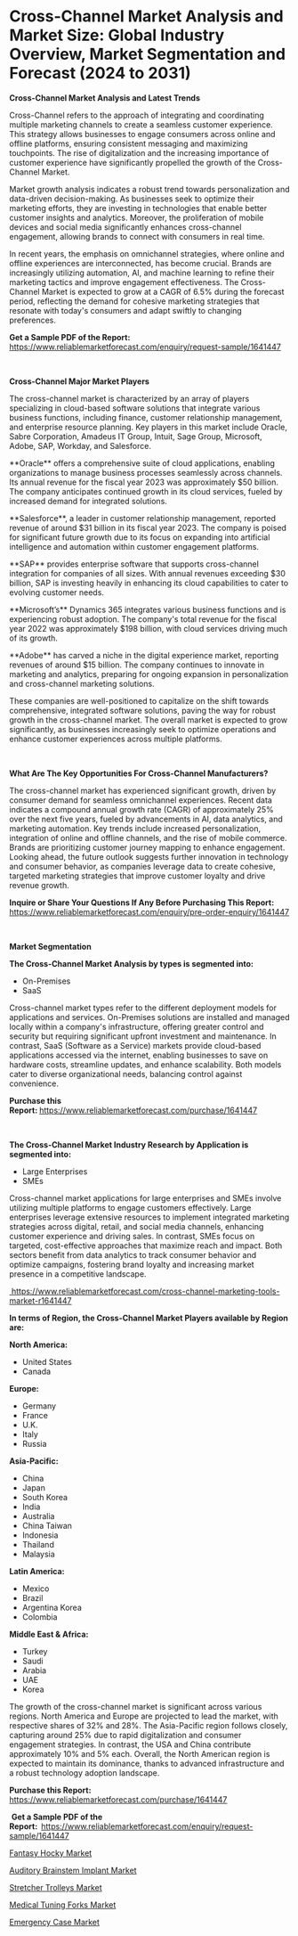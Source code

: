 <p><h1>Cross-Channel Market Analysis and Market Size: Global Industry Overview, Market Segmentation and Forecast (2024 to 2031)</h1></p><p><strong>Cross-Channel Market Analysis and Latest Trends</strong></p>
<p><p>Cross-Channel refers to the approach of integrating and coordinating multiple marketing channels to create a seamless customer experience. This strategy allows businesses to engage consumers across online and offline platforms, ensuring consistent messaging and maximizing touchpoints. The rise of digitalization and the increasing importance of customer experience have significantly propelled the growth of the Cross-Channel Market.</p><p>Market growth analysis indicates a robust trend towards personalization and data-driven decision-making. As businesses seek to optimize their marketing efforts, they are investing in technologies that enable better customer insights and analytics. Moreover, the proliferation of mobile devices and social media significantly enhances cross-channel engagement, allowing brands to connect with consumers in real time.</p><p>In recent years, the emphasis on omnichannel strategies, where online and offline experiences are interconnected, has become crucial. Brands are increasingly utilizing automation, AI, and machine learning to refine their marketing tactics and improve engagement effectiveness. The Cross-Channel Market is expected to grow at a CAGR of 6.5% during the forecast period, reflecting the demand for cohesive marketing strategies that resonate with today's consumers and adapt swiftly to changing preferences.</p></p>
<p><strong>Get a Sample PDF of the Report:&nbsp;</strong> <a href="https://www.reliablemarketforecast.com/enquiry/request-sample/1641447?utm_campaign=1568&utm_medium=2&utm_source=Github&utm_content=ia&utm_term=23102024&utm_id=cross-channel">https://www.reliablemarketforecast.com/enquiry/request-sample/1641447</a></p>
<p>&nbsp;</p>
<p><strong>Cross-Channel Major Market Players</strong></p>
<p><p>The cross-channel market is characterized by an array of players specializing in cloud-based software solutions that integrate various business functions, including finance, customer relationship management, and enterprise resource planning. Key players in this market include Oracle, Sabre Corporation, Amadeus IT Group, Intuit, Sage Group, Microsoft, Adobe, SAP, Workday, and Salesforce.</p><p>**Oracle** offers a comprehensive suite of cloud applications, enabling organizations to manage business processes seamlessly across channels. Its annual revenue for the fiscal year 2023 was approximately $50 billion. The company anticipates continued growth in its cloud services, fueled by increased demand for integrated solutions.</p><p>**Salesforce**, a leader in customer relationship management, reported revenue of around $31 billion in its fiscal year 2023. The company is poised for significant future growth due to its focus on expanding into artificial intelligence and automation within customer engagement platforms.</p><p>**SAP** provides enterprise software that supports cross-channel integration for companies of all sizes. With annual revenues exceeding $30 billion, SAP is investing heavily in enhancing its cloud capabilities to cater to evolving customer needs.</p><p>**Microsoft’s** Dynamics 365 integrates various business functions and is experiencing robust adoption. The company's total revenue for the fiscal year 2022 was approximately $198 billion, with cloud services driving much of its growth.</p><p>**Adobe** has carved a niche in the digital experience market, reporting revenues of around $15 billion. The company continues to innovate in marketing and analytics, preparing for ongoing expansion in personalization and cross-channel marketing solutions.</p><p>These companies are well-positioned to capitalize on the shift towards comprehensive, integrated software solutions, paving the way for robust growth in the cross-channel market. The overall market is expected to grow significantly, as businesses increasingly seek to optimize operations and enhance customer experiences across multiple platforms.</p></p>
<p>&nbsp;</p>
<p><strong>What Are The Key Opportunities For Cross-Channel Manufacturers?</strong></p>
<p><p>The cross-channel market has experienced significant growth, driven by consumer demand for seamless omnichannel experiences. Recent data indicates a compound annual growth rate (CAGR) of approximately 25% over the next five years, fueled by advancements in AI, data analytics, and marketing automation. Key trends include increased personalization, integration of online and offline channels, and the rise of mobile commerce. Brands are prioritizing customer journey mapping to enhance engagement. Looking ahead, the future outlook suggests further innovation in technology and consumer behavior, as companies leverage data to create cohesive, targeted marketing strategies that improve customer loyalty and drive revenue growth.</p></p>
<p><strong>Inquire or Share Your Questions If Any Before Purchasing This Report:</strong> <a href="https://www.reliablemarketforecast.com/enquiry/pre-order-enquiry/1641447?utm_campaign=1568&utm_medium=2&utm_source=Github&utm_content=ia&utm_term=23102024&utm_id=cross-channel">https://www.reliablemarketforecast.com/enquiry/pre-order-enquiry/1641447</a></p>
<p>&nbsp;</p>
<p><strong>Market Segmentation</strong></p>
<p><strong>The Cross-Channel Market Analysis by types is segmented into:</strong></p>
<p><ul><li>On-Premises</li><li>SaaS</li></ul></p>
<p><p>Cross-channel market types refer to the different deployment models for applications and services. On-Premises solutions are installed and managed locally within a company's infrastructure, offering greater control and security but requiring significant upfront investment and maintenance. In contrast, SaaS (Software as a Service) markets provide cloud-based applications accessed via the internet, enabling businesses to save on hardware costs, streamline updates, and enhance scalability. Both models cater to diverse organizational needs, balancing control against convenience.</p></p>
<p><strong>Purchase this Report:&nbsp;</strong><a href="https://www.reliablemarketforecast.com/purchase/1641447?utm_campaign=1568&utm_medium=2&utm_source=Github&utm_content=ia&utm_term=23102024&utm_id=cross-channel">https://www.reliablemarketforecast.com/purchase/1641447</a></p>
<p>&nbsp;</p>
<p><strong>The Cross-Channel Market Industry Research by Application is segmented into:</strong></p>
<p><ul><li>Large Enterprises</li><li>SMEs</li></ul></p>
<p><p>Cross-channel market applications for large enterprises and SMEs involve utilizing multiple platforms to engage customers effectively. Large enterprises leverage extensive resources to implement integrated marketing strategies across digital, retail, and social media channels, enhancing customer experience and driving sales. In contrast, SMEs focus on targeted, cost-effective approaches that maximize reach and impact. Both sectors benefit from data analytics to track consumer behavior and optimize campaigns, fostering brand loyalty and increasing market presence in a competitive landscape.</p></p>
<p><a href="https://www.reliablemarketforecast.com/cross-channel-marketing-tools-market-r1641447?utm_campaign=1568&utm_medium=2&utm_source=Github&utm_content=ia&utm_term=23102024&utm_id=cross-channel">&nbsp;https://www.reliablemarketforecast.com/cross-channel-marketing-tools-market-r1641447</a></p>
<p><strong>In terms of Region, the Cross-Channel Market Players available by Region are:</strong></p>
<p>
    <p> <strong> North America: </strong>
        <ul>
            <li>United States</li>
            <li>Canada</li>
        </ul>
        </p> 
    <p> <strong> Europe: </strong>
        <ul>
            <li>Germany</li>
            <li>France</li>
            <li>U.K.</li>
            <li>Italy</li>
            <li>Russia</li>
        </ul>
        </p> 
    <p> <strong> Asia-Pacific: </strong>
        <ul>
            <li>China</li>
            <li>Japan</li>
            <li>South Korea</li>
            <li>India</li>
            <li>Australia</li>
            <li>China Taiwan</li>
            <li>Indonesia</li>
            <li>Thailand</li>
            <li>Malaysia</li>
        </ul>
        </p> 
    <p> <strong> Latin America: </strong>
        <ul>
            <li>Mexico</li>
            <li>Brazil</li>
            <li>Argentina Korea</li>
            <li>Colombia</li>
        </ul>
        </p> 
    <p> <strong> Middle East & Africa: </strong>
        <ul>
            <li>Turkey</li>
            <li>Saudi</li>
            <li>Arabia</li>
            <li>UAE</li>
            <li>Korea</li>
        </ul>
    </p>
    </p>
<p><p>The growth of the cross-channel market is significant across various regions. North America and Europe are projected to lead the market, with respective shares of 32% and 28%. The Asia-Pacific region follows closely, capturing around 25% due to rapid digitalization and consumer engagement strategies. In contrast, the USA and China contribute approximately 10% and 5% each. Overall, the North American region is expected to maintain its dominance, thanks to advanced infrastructure and a robust technology adoption landscape.</p></p>
<p><strong>Purchase this Report: </strong><a href="https://www.reliablemarketforecast.com/purchase/1641447?utm_campaign=1568&utm_medium=2&utm_source=Github&utm_content=ia&utm_term=23102024&utm_id=cross-channel">https://www.reliablemarketforecast.com/purchase/1641447</a></p>
<p>&nbsp;<strong>Get a Sample PDF of the Report:&nbsp;&nbsp;</strong><a href="https://www.reliablemarketforecast.com/enquiry/request-sample/1641447?utm_campaign=1568&utm_medium=2&utm_source=Github&utm_content=ia&utm_term=23102024&utm_id=cross-channel">https://www.reliablemarketforecast.com/enquiry/request-sample/1641447</a></p>
<p><strong></strong></p>
<p><p><a href="https://www.linkedin.com/pulse/fantasy-hocky-market-outlook-share-analysis-growth-trends-qauxe?utm_campaign=1568&utm_medium=2&utm_source=Github&utm_content=ia&utm_term=23102024&utm_id=cross-channel">Fantasy Hocky Market</a></p><p><a href="https://www.linkedin.com/pulse/strategic-roadmap-success-global-auditory-brainstem-implant-1w9se?utm_campaign=1568&utm_medium=2&utm_source=Github&utm_content=ia&utm_term=23102024&utm_id=cross-channel">Auditory Brainstem Implant Market</a></p><p><a href="https://www.linkedin.com/pulse/decoding-stretcher-trolleys-market-signals-growth-algorithms-gt6ae?utm_campaign=1568&utm_medium=2&utm_source=Github&utm_content=ia&utm_term=23102024&utm_id=cross-channel">Stretcher Trolleys Market</a></p><p><a href="https://www.linkedin.com/pulse/medical-tuning-forks-market-size-status-forecast-2024-2031-dmite?utm_campaign=1568&utm_medium=2&utm_source=Github&utm_content=ia&utm_term=23102024&utm_id=cross-channel">Medical Tuning Forks Market</a></p><p><a href="https://www.linkedin.com/pulse/pulse-emergency-case-rhythms-change-market-resonance-2024-2031-micqe?utm_campaign=1568&utm_medium=2&utm_source=Github&utm_content=ia&utm_term=23102024&utm_id=cross-channel">Emergency Case Market</a></p></p>